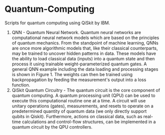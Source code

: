 # Quantum-Computing
Scripts for quantum computing using QiSkit by IBM.

1. QNN - Quantum Neural Network. Quantum neural networks are computational neural network models which are based on the principles of quantum mechanics. From the standpoint of machine learning, QNNs are once more algorithmic models that, like their classical counterparts, may be trained to uncover hidden patterns in data. These models have the ability to load classical data (inputs) into a quantum state and then process it using trainable weight-parameterized quantum gates. A general QNN example including the data loading and processing stages is shown in Figure 1. The weights can then be trained using backpropagation by feeding the measurement's output into a loss function.
2. QiSkit Quantum Circuitry - The quantum circuit is the core component of quantum computing. A quantum processing unit (QPU) can be used to execute this computational routine one at a time. A circuit will use unitary operations (gates), measurements, and resets to operate on a predetermined quantity of quantum data (we only directly support qubits in Qiskit). Furthermore, actions on classical data, such as real-time calculations and control-flow structures, can be implemented in a quantum circuit by the QPU controllers.
